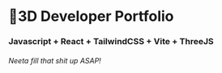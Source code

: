 # 🚀3D Developer Portfolio

### Javascript + React + TailwindCSS + Vite + ThreeJS
###### Neeta fill that shit up ASAP!
